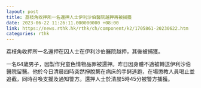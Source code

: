 ```yaml
---
layout: post
title: 荔枝角收押所一名還押人士伊利沙伯醫院越押再被捕獲
date: 2023-06-22 11:26:11.000000000 +08:00
link: https://news.rthk.hk/rthk/ch/component/k2/1705861-20230622.htm
categories: rthk
---
```


荔枝角收押所一名還押在囚人士在伊利沙伯醫院越押，其後被捕獲。

一名64歲男子，因製作兒童色情物品罪被還押。昨日因身體不適被轉送伊利沙伯醫院留醫。他於今日清晨四時突然掙脫繫在病床的手銬逃跑，在場懲教人員喝止並追截，同時召喚支援及通知警方。還押人士於清晨5時45分被警方捕獲。
